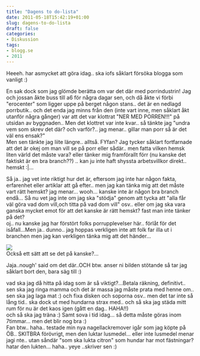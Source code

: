 ```yaml
---
title: "Dagens to do-lista"
date: 2011-05-18T15:42:19+01:00
slug: dagens-to-do-lista
draft: false
categories:
- Diskussion
tags:
- blogg.se
- 2011
---
```

Heeeh. har asmycket att göra idag.. ska iofs såklart försöka blogga som vanligt :)  
  
En sak dock som jag glömde berätta om var det där med porrindustrin! Jag och jossan åkte buss till a6 för några dagar sen, och då åkte vi förbi "erocenter" som ligger uppe på berget någon stans.. det är en nedlagd porrbutik.. och det enda jag minns från den (inte vart inne, men såklart åkt utanför några gånger) var att det var klottrat "NER MED PORREN!!!" på utsidan av byggnaden.. Men det klottret var inte kvar.. så tänkte jag "undra vem som skrev det där? och varför?.. jag menar.. gillar man porr så är det väl ens ensak?"  
Men sen tänkte jag liite längre.. alltså. FYfan? Jag tycker såklart fortfarnade att det är okej om man vill se på porr eller sådär.. men fatta vilken hemsk liten värld det måste vara? eller tänker mig framförallt förr (nu kanske det faktiskt är en bra branch??) .. kan ju inte haft shyssta arbetsvillkor direkt.. hemskt :|...  
  
Så ja.. jag vet inte riktigt hur det är, eftersom jag inte har någon fakta, erfarenhet eller artiklar att gå efter.. men jag kan tänka mig att det måste vart rätt hemskt? jag menar... wooh... kanske inte är någon bra branch endå... Så nu vet jag inte om jag ska "stödja" genom att tycka att "alla får väl göra vad dom vill,och titta på vad dom vill" osv.. eller om jag ska vara ganska mycket emot för att det kanske är rätt hemskt? fast man inte tänker på det?  
oj.. nu kanske jag har förstört folks porrupplevelser här.. förlåt för det isåfall...Men ja.. dunno.. jag hoppas verkligen inte att folk far illa ut i branchen men jag kan verkligen tänka mig att det händer...  
  
![](/assets/images/blogg.se/porr1_148475519.gif)  
Också ett sätt att se det på kanske?...  
  
Jaja..nough' said om det där..OCH btw. anser ni bilden stötande så tar jag såklart bort den, bara säg till :)  
  
vad ska jag då hitta på idag som är så viktigt?...Betala räkning, definitivt.. sen ska jag ringa mamma och det är massa jag måste prata med henne om.. sen ska jag laga mat :) och fixa disken och soporna osv.. men det tar inte så lång tid.. ska dock ut med hundarna strax med.. och så ska jag städa mitt rum för nu är det kaos igen (gått en dag.. HAHA!!)  
och så ska jag träna :) Samt sova i tid idag... så detta måste göras inom 7timmar... men det blir nog bra :)  
Fan btw.. haha.. testade min nya nagellackremover igår som jag köpte på ÖB.. SKITBRA förövrigt, men den luktar lusmedel... eller inte lusmedel menar jagi nte.. utan såndär "som ska lukta citron" som hundar har mot fästningar? hatar den lukten... haha.. yeye ..skriver sen :)